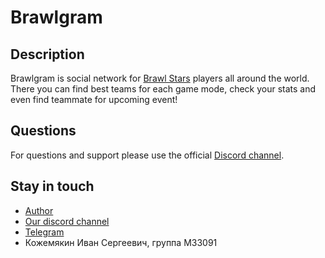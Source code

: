 # Brawlgram
## Description
Brawlgram is social network for [Brawl Stars](https://event.brawlstars.com/ru) players all around the world. 
There you can find best teams for each game mode, check your stats and even find teammate for upcoming event!
## Questions
For questions and support please use the official [Discord channel](https://discord.gg/VamuXaes).
## Stay in touch
* [Author](https://vk.com/svjugb)
* [Our discord channel](https://discord.gg/VamuXaes)
* [Telegram](https://t.me/+J163W37kPIg0MzZi)
* Кожемякин Иван Сергеевич, группа M33091
